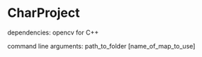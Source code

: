 # CharProject

dependencies: opencv for C++

command line arguments: path_to_folder [name_of_map_to_use]
